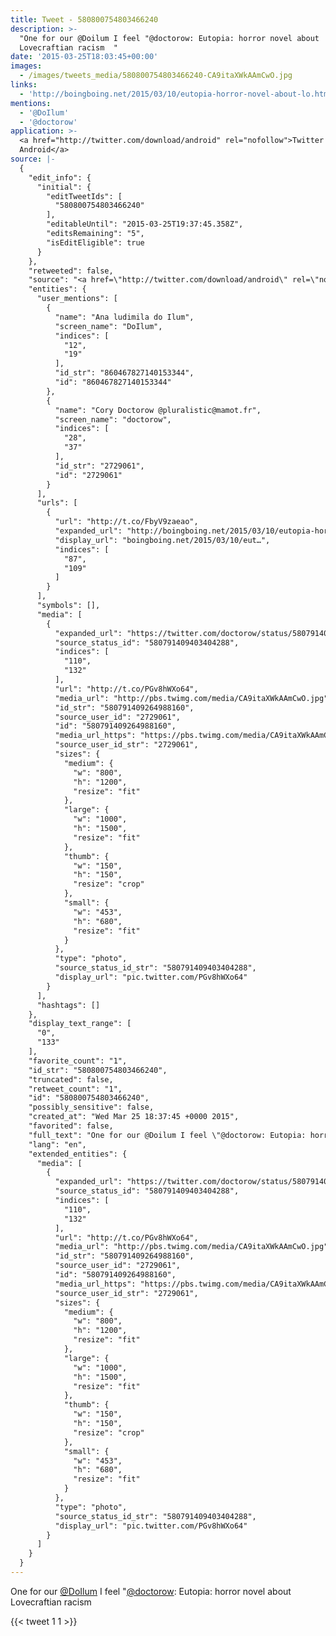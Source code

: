 ```yaml
---
title: Tweet - 580800754803466240
description: >-
  "One for our @Doilum I feel "@doctorow: Eutopia: horror novel about
  Lovecraftian racism  "
date: '2015-03-25T18:03:45+00:00'
images:
  - /images/tweets_media/580800754803466240-CA9itaXWkAAmCwO.jpg
links:
  - 'http://boingboing.net/2015/03/10/eutopia-horror-novel-about-lo.html'
mentions:
  - '@DoIlum'
  - '@doctorow'
application: >-
  <a href="http://twitter.com/download/android" rel="nofollow">Twitter for
  Android</a>
source: |-
  {
    "edit_info": {
      "initial": {
        "editTweetIds": [
          "580800754803466240"
        ],
        "editableUntil": "2015-03-25T19:37:45.358Z",
        "editsRemaining": "5",
        "isEditEligible": true
      }
    },
    "retweeted": false,
    "source": "<a href=\"http://twitter.com/download/android\" rel=\"nofollow\">Twitter for Android</a>",
    "entities": {
      "user_mentions": [
        {
          "name": "Ana ludimila do Ilum",
          "screen_name": "DoIlum",
          "indices": [
            "12",
            "19"
          ],
          "id_str": "860467827140153344",
          "id": "860467827140153344"
        },
        {
          "name": "Cory Doctorow @pluralistic@mamot.fr",
          "screen_name": "doctorow",
          "indices": [
            "28",
            "37"
          ],
          "id_str": "2729061",
          "id": "2729061"
        }
      ],
      "urls": [
        {
          "url": "http://t.co/FbyV9zaeao",
          "expanded_url": "http://boingboing.net/2015/03/10/eutopia-horror-novel-about-lo.html",
          "display_url": "boingboing.net/2015/03/10/eut…",
          "indices": [
            "87",
            "109"
          ]
        }
      ],
      "symbols": [],
      "media": [
        {
          "expanded_url": "https://twitter.com/doctorow/status/580791409403404288/photo/1",
          "source_status_id": "580791409403404288",
          "indices": [
            "110",
            "132"
          ],
          "url": "http://t.co/PGv8hWXo64",
          "media_url": "http://pbs.twimg.com/media/CA9itaXWkAAmCwO.jpg",
          "id_str": "580791409264988160",
          "source_user_id": "2729061",
          "id": "580791409264988160",
          "media_url_https": "https://pbs.twimg.com/media/CA9itaXWkAAmCwO.jpg",
          "source_user_id_str": "2729061",
          "sizes": {
            "medium": {
              "w": "800",
              "h": "1200",
              "resize": "fit"
            },
            "large": {
              "w": "1000",
              "h": "1500",
              "resize": "fit"
            },
            "thumb": {
              "w": "150",
              "h": "150",
              "resize": "crop"
            },
            "small": {
              "w": "453",
              "h": "680",
              "resize": "fit"
            }
          },
          "type": "photo",
          "source_status_id_str": "580791409403404288",
          "display_url": "pic.twitter.com/PGv8hWXo64"
        }
      ],
      "hashtags": []
    },
    "display_text_range": [
      "0",
      "133"
    ],
    "favorite_count": "1",
    "id_str": "580800754803466240",
    "truncated": false,
    "retweet_count": "1",
    "id": "580800754803466240",
    "possibly_sensitive": false,
    "created_at": "Wed Mar 25 18:37:45 +0000 2015",
    "favorited": false,
    "full_text": "One for our @Doilum I feel \"@doctorow: Eutopia: horror novel about Lovecraftian racism http://t.co/FbyV9zaeao http://t.co/PGv8hWXo64\"",
    "lang": "en",
    "extended_entities": {
      "media": [
        {
          "expanded_url": "https://twitter.com/doctorow/status/580791409403404288/photo/1",
          "source_status_id": "580791409403404288",
          "indices": [
            "110",
            "132"
          ],
          "url": "http://t.co/PGv8hWXo64",
          "media_url": "http://pbs.twimg.com/media/CA9itaXWkAAmCwO.jpg",
          "id_str": "580791409264988160",
          "source_user_id": "2729061",
          "id": "580791409264988160",
          "media_url_https": "https://pbs.twimg.com/media/CA9itaXWkAAmCwO.jpg",
          "source_user_id_str": "2729061",
          "sizes": {
            "medium": {
              "w": "800",
              "h": "1200",
              "resize": "fit"
            },
            "large": {
              "w": "1000",
              "h": "1500",
              "resize": "fit"
            },
            "thumb": {
              "w": "150",
              "h": "150",
              "resize": "crop"
            },
            "small": {
              "w": "453",
              "h": "680",
              "resize": "fit"
            }
          },
          "type": "photo",
          "source_status_id_str": "580791409403404288",
          "display_url": "pic.twitter.com/PGv8hWXo64"
        }
      ]
    }
  }
---
```

One for our [@DoIlum](https://twitter.com/@DoIlum) I feel "[@doctorow](https://twitter.com/@doctorow): Eutopia: horror novel about Lovecraftian racism  
    
{{< tweet 1 1 >}}
    
